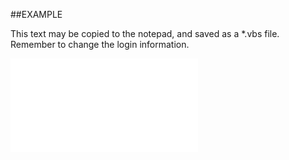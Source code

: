 

##EXAMPLE

This text may be copied to the notepad, and saved as a *.vbs file. Remember to change the login information.

![](../../Examples/vbs/SOSales.Exists.vbs.txt)





